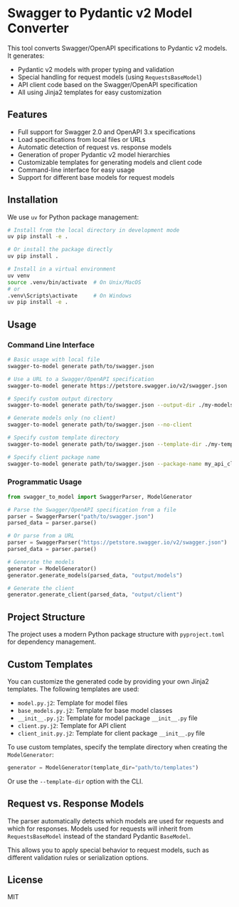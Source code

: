 # Swagger to Pydantic v2 Model Converter

This tool converts Swagger/OpenAPI specifications to Pydantic v2 models. It generates:

- Pydantic v2 models with proper typing and validation
- Special handling for request models (using `RequestsBaseModel`)
- API client code based on the Swagger/OpenAPI specification
- All using Jinja2 templates for easy customization

## Features

- Full support for Swagger 2.0 and OpenAPI 3.x specifications
- Load specifications from local files or URLs
- Automatic detection of request vs. response models
- Generation of proper Pydantic v2 model hierarchies
- Customizable templates for generating models and client code
- Command-line interface for easy usage
- Support for different base models for request models

## Installation

We use `uv` for Python package management:

```bash
# Install from the local directory in development mode
uv pip install -e .

# Or install the package directly
uv pip install .

# Install in a virtual environment
uv venv
source .venv/bin/activate  # On Unix/MacOS
# or
.venv\Scripts\activate     # On Windows
uv pip install -e .
```

## Usage

### Command Line Interface

```bash
# Basic usage with local file
swagger-to-model generate path/to/swagger.json

# Use a URL to a Swagger/OpenAPI specification
swagger-to-model generate https://petstore.swagger.io/v2/swagger.json

# Specify custom output directory
swagger-to-model generate path/to/swagger.json --output-dir ./my-models

# Generate models only (no client)
swagger-to-model generate path/to/swagger.json --no-client

# Specify custom template directory
swagger-to-model generate path/to/swagger.json --template-dir ./my-templates

# Specify client package name
swagger-to-model generate path/to/swagger.json --package-name my_api_client
```

### Programmatic Usage

```python
from swagger_to_model import SwaggerParser, ModelGenerator

# Parse the Swagger/OpenAPI specification from a file
parser = SwaggerParser("path/to/swagger.json")
parsed_data = parser.parse()

# Or parse from a URL
parser = SwaggerParser("https://petstore.swagger.io/v2/swagger.json")
parsed_data = parser.parse()

# Generate the models
generator = ModelGenerator()
generator.generate_models(parsed_data, "output/models")

# Generate the client
generator.generate_client(parsed_data, "output/client")
```

## Project Structure

The project uses a modern Python package structure with `pyproject.toml` for dependency management.

## Custom Templates

You can customize the generated code by providing your own Jinja2 templates. The following templates are used:

- `model.py.j2`: Template for model files
- `base_models.py.j2`: Template for base model classes
- `__init__.py.j2`: Template for model package `__init__.py` file
- `client.py.j2`: Template for API client
- `client_init.py.j2`: Template for client package `__init__.py` file

To use custom templates, specify the template directory when creating the `ModelGenerator`:

```python
generator = ModelGenerator(template_dir="path/to/templates")
```

Or use the `--template-dir` option with the CLI.

## Request vs. Response Models

The parser automatically detects which models are used for requests and which for responses. Models used for requests will inherit from `RequestsBaseModel` instead of the standard Pydantic `BaseModel`.

This allows you to apply special behavior to request models, such as different validation rules or serialization options.

## License

MIT
